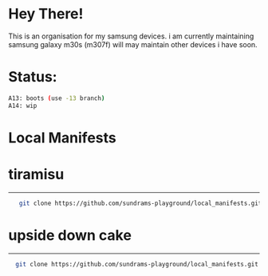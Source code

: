 Hey There!
===========
This is an organisation for my samsung devices. i am currently maintaining samsung galaxy m30s (m307f) will may maintain other devices i have soon.

Status:
===========
```bash
A13: boots (use -13 branch)
A14: wip
```
Local Manifests
===========
# tiramisu #
----------------
```bash
   git clone https://github.com/sundrams-playground/local_manifests.git -b tiramisu .repo/local_manifests
```
  
# upside down cake # 
----------------
```bash
  git clone https://github.com/sundrams-playground/local_manifests.git -b udc .repo/local_manifests
```
